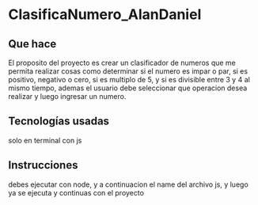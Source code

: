 # ClasificaNumero_AlanDaniel

## Que hace
El proposito del proyecto es crear un clasificador de numeros que me permita realizar cosas como determinar si el numero
es impar o par, si es positivo, negativo o cero, si es multiplo de 5, y si es divisible entre 3 y 4 al mismo tiempo, ademas
el usuario debe seleccionar que operacion desea realizar y luego ingresar un numero.

## Tecnologías usadas
solo en terminal con js

## Instrucciones
debes ejecutar con node, y a continuacion el name del archivo js, y luego ya se ejecuta  y continuas con el proyecto 